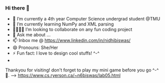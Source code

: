 ### Hi there 👋

<!--
**nidhibsws/nidhibsws** is a ✨ _special_ ✨ repository because its `README.md` (this file) appears on your GitHub profile.

Here are some ideas to get you started:

-->
- 🔭 I’m currently a 4th year Computer Science undergrad student @TMU
- 🌱 I’m currently learning NumPy and XML parsing
- 👯👩🏻‍💻 I’m looking to collaborate on any fun coding project
- 💬 Ask me about ...
- 📫 Inbox me @ https://www.linkedin.com/in/nidhibiswas/ 
- 😄 Pronouns: She/Her
- ⚡ Fun fact: I love to design cool stuffs! ^-^
-
Thankyou for visiting! don't forget to play my mini game before you go ^-^ 👾. --> https://www.cs.ryerson.ca/~n6biswas/lab05.html
